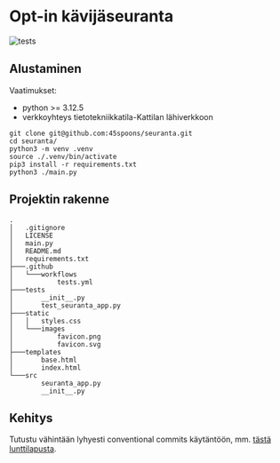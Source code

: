 # Opt-in kävijäseuranta

![tests](https://github.com/45spoons/seuranta/actions/workflows/tests.yml/badge.svg)

## Alustaminen

Vaatimukset:

- python >= 3.12.5
- verkkoyhteys tietotekniikkatila-Kattilan lähiverkkoon

```shell
git clone git@github.com:45spoons/seuranta.git
cd seuranta/
python3 -m venv .venv
source ./.venv/bin/activate
pip3 install -r requirements.txt
python3 ./main.py
```

## Projektin rakenne

```text
.
│   .gitignore
│   LICENSE
│   main.py
│   README.md
│   requirements.txt
├───.github
│   └───workflows
│           tests.yml
├───tests
│       __init__.py
│       test_seuranta_app.py
├───static
│   │   styles.css
│   └───images
│           favicon.png
│           favicon.svg
├───templates
│       base.html
│       index.html
└───src
        seuranta_app.py
        __init__.py
```

## Kehitys

Tutustu vähintään lyhyesti conventional commits käytäntöön, mm. [tästä lunttilapusta](https://gist.github.com/Zekfad/f51cb06ac76e2457f11c80ed705c95a3).
